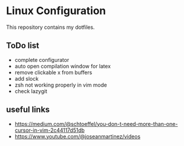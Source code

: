 # Linux Configuration
This repository contains my dotfiles.

## ToDo list
- complete configurator
- auto open compilation window for latex
- remove clickable x from buffers
- add slock
- zsh not working properly in vim mode
- check lazygit

## useful links
- https://medium.com/@schtoeffel/you-don-t-need-more-than-one-cursor-in-vim-2c44117d51db
- https://www.youtube.com/@joseanmartinez/videos
